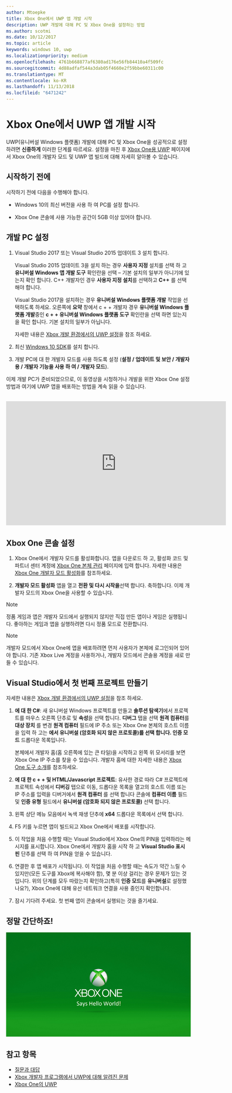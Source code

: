 ```yaml
---
author: Mtoepke
title: Xbox One에서 UWP 앱 개발 시작
description: UWP 개발에 대해 PC 및 Xbox One을 설정하는 방법
ms.author: scotmi
ms.date: 10/12/2017
ms.topic: article
keywords: windows 10, uwp
ms.localizationpriority: medium
ms.openlocfilehash: 4761b668877af6380ad176e56fb84410a4f509fc
ms.sourcegitcommit: 4d88adfaf544a3dab05f4660e2f59bbe60311c00
ms.translationtype: MT
ms.contentlocale: ko-KR
ms.lasthandoff: 11/13/2018
ms.locfileid: "6471242"
---
```

# <a name="getting-started-with-uwp-app-development-on-xbox-one"></a>Xbox One에서 UWP 앱 개발 시작

UWP(유니버설 Windows 플랫폼) 개발에 대해 PC 및 Xbox One을 성공적으로 설정하려면 **신중하게** 이러한 단계를 따르세요. 설정을 마친 후 [Xbox One용 UWP](index.md) 페이지에서 Xbox One의 개발자 모드 및 UWP 앱 빌드에 대해 자세히 알아볼 수 있습니다. 

## <a name="before-you-start"></a>시작하기 전에

시작하기 전에 다음을 수행해야 합니다.
-   Windows 10의 최신 버전을 사용 하 여 PC를 설정 합니다.
<!-- -  Install Microsoft Visual Studio 2015 Update 3 or Microsoft Visual Studio 2017.

    > [!NOTE]
    > Visual Studio 2017 is required if you are using the Windows 10, build 15063 SDK. -->

- Xbox One 콘솔에 사용 가능한 공간이 5GB 이상 있어야 합니다.

## <a name="setting-up-your-development-pc"></a>개발 PC 설정

1.  Visual Studio 2017 또는 Visual Studio 2015 업데이트 3 설치 합니다.

    Visual Studio 2015 업데이트 3을 설치 하는 경우 **사용자 지정** 설치를 선택 하 고 **유니버설 Windows 앱 개발 도구** 확인란을 선택 – 기본 설치의 일부가 아니기에 있는지 확인 합니다. C++ 개발자인 경우 **사용자 지정 설치**를 선택하고 **C++** 를 선택해야 합니다.

    Visual Studio 2017을 설치하는 경우 **유니버설 Windows 플랫폼 개발** 작업을 선택하도록 하세요. 오른쪽에 **요약** 창에서 c + + 개발자 경우 **유니버설 Windows 플랫폼 개발**중인 **c + + 유니버설 Windows 플랫폼 도구** 확인란을 선택 하면 있는지을 확인 합니다. 기본 설치의 일부가 아닙니다.

    자세한 내용은 [Xbox 개발 환경에서의 UWP 설정](development-environment-setup.md)을 참조 하세요.

2.  최신 [Windows 10 SDK](https://developer.microsoft.com/windows/downloads/windows-10-sdk)를 설치 합니다.

3.  개발 PC에 대 한 개발자 모드를 사용 하도록 설정 (**설정 / 업데이트 및 보안 / 개발자 용 / 개발자 기능을 사용 하 여 / 개발자 모드**).

이제 개발 PC가 준비되었으므로, 이 동영상을 시청하거나 개발을 위한 Xbox One 설정 방법과 여기에 UWP 앱을 배포하는 방법을 계속 읽을 수 있습니다.
</br>
</br>
<iframe src="https://channel9.msdn.com/Events/Xbox/App-Dev-on-Xbox/Get-started-with-App-Dev-on-Xbox/player#time=51s:paused" width="600" height="338"  allowFullScreen frameBorder="0"></iframe>

## <a name="setting-up-your-xbox-one-console"></a>Xbox One 콘솔 설정

1.  Xbox One에서 개발자 모드를 활성화합니다. 앱을 다운로드 하 고, 활성화 코드 및 파트너 센터 계정에 [Xbox One 본체 관리](https://partner.microsoft.com/xboxactivate) 페이지에 입력 합니다. 자세한 내용은 [Xbox One 개발자 모드 활성화](devkit-activation.md)를 참조하세요. 

2.  **개발자 모드 활성화** 앱을 열고 **전환 및 다시 시작을**선택 합니다. 축하합니다. 이제 개발자 모드의 Xbox One을 사용할 수 있습니다.
  
  > [!NOTE]
  > 정품 게임과 앱은 개발자 모드에서 실행되지 않지만 직접 만든 앱이나 게임은 실행됩니다. 좋아하는 게임과 앱을 실행하려면 다시 정품 모드로 전환합니다.
    
  > [!NOTE]
  > 개발자 모드에서 Xbox One에 앱을 배포하려면 먼저 사용자가 본체에 로그인되어 있어야 합니다. 기존 Xbox Live 계정을 사용하거나, 개발자 모드에서 콘솔용 계정을 새로 만들 수 있습니다. 

## <a name="creating-your-first-project-in-visual-studio"></a>Visual Studio에서 첫 번째 프로젝트 만들기

자세한 내용은 [Xbox 개발 환경에서의 UWP 설정](development-environment-setup.md)을 참조 하세요.

1.  **에 대 한 C#**: 새 유니버설 Windows 프로젝트를 만들고 **솔루션 탐색기**에서 프로젝트를 마우스 오른쪽 단추로 및 **속성**을 선택 합니다. **디버그** 탭을 선택 **원격 컴퓨터**를 **대상 장치** 를 변경 **원격 컴퓨터** 필드에 IP 주소 또는 Xbox One 본체의 호스트 이름을 입력 하 고는 **에서 **유니버설 (암호화 되지 않은 프로토콜)를** 선택 합니다. 인증 모드** 드롭다운 목록입니다.   

    본체에서 개발자 홈(홈 오른쪽에 있는 큰 타일)을 시작하고 왼쪽 위 모서리를 보면 Xbox One IP 주소를 찾을 수 있습니다. 개발자 홈에 대한 자세한 내용은 [Xbox One 도구 소개](introduction-to-xbox-tools.md)를 참조하세요.  

2.  **에 대 한 c + + 및 HTML/Javascript 프로젝트**: 유사한 경로 따라 C# 프로젝트에 프로젝트 속성에서 **디버깅** 탭으로 이동, 드롭다운 목록을 열고의 호스트 이름 또는 IP 주소를 입력을 디버거에서 **원격 컴퓨터** 를 선택 합니다 콘솔에 **컴퓨터 이름** 필드 및 **인증 유형** 필드에서 **유니버설 (암호화 되지 않은 프로토콜)** 선택 합니다.

3. 왼쪽 상단 메뉴 모음에서 녹색 재생 단추에 **x64** 드롭다운 목록에서 선택 합니다.
   
4.  F5 키를 누르면 앱이 빌드되고 Xbox One에서 배포를 시작합니다.
  
5.  이 작업을 처음 수행할 때는 Visual Studio에서 Xbox One의 PIN을 입력하라는 메시지를 표시합니다. Xbox One에서 개발자 홈을 시작 하 고 **Visual Studio 표시 핀** 단추를 선택 하 여 PIN을 얻을 수 있습니다.
  
6.  연결한 후 앱 배포가 시작됩니다. 이 작업을 처음 수행할 때는 속도가 약간 느릴 수 있지만(모든 도구를 Xbox에 복사해야 함), 몇 분 이상 걸리는 경우 문제가 있는 것입니다. 위의 단계를 모두 따랐는지 확인하고(특히 **인증 모드**를 **유니버설**로 설정했나요?), Xbox One에 대해 유선 네트워크 연결을 사용 중인지 확인합니다.  

7. 잠시 기다려 주세요. 첫 번째 앱이 콘솔에서 실행되는 것을 즐기세요.  

## <a name="thats-it"></a>정말 간단하죠!

![Hello World](images/getting-started-hello-world.png)

## <a name="see-also"></a>참고 항목  
- [질문과 대답](frequently-asked-questions.md)  
- [Xbox 개발자 프로그램에서 UWP에 대해 알려진 문제](known-issues.md)
- [Xbox One의 UWP](index.md) 
